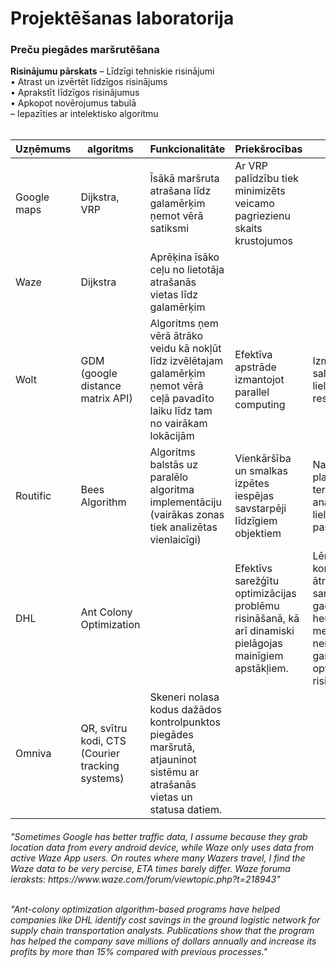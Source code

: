 # Projektēšanas laboratorija
<h3>Preču piegādes maršrutēšana</h1>
<b>Risinājumu pārskats</b>
  – Līdzīgi tehniskie risinājumi<br>
    • Atrast un izvērtēt līdzīgos risinājums<br>
    • Aprakstīt līdzīgos risinājumus<br>
    • Apkopot novērojumus tabulā<br>
  – Iepazīties ar intelektisko algoritmu<br>
<br>

| Uzņēmums  | algoritms | Funkcionalitāte | Priekšrocības | Trūkumi |
| ------------- | ------------- | -------------  | -------------  | -------------  |
| Google maps  | Dijkstra, VRP | Īsākā maršruta atrašana līdz galamērķim ņemot vērā satiksmi| Ar VRP palīdzību tiek minimizēts veicamo pagriezienu skaits krustojumos | |
| Waze  | Dijkstra | Aprēķina īsāko ceļu no lietotāja atrašanās vietas līdz galamērķim | | |
| Wolt  | GDM (google distance matrix API) | Algoritms ņem vērā ātrāko veidu kā nokļūt līdz izvēlētajam galamērķim ņemot vērā ceļā pavadīto laiku līdz tam no vairākam lokācijām | Efektīva apstrāde izmantojot parallel computing | Izmanto salīdzinoši lielus RAM resursus|
| Routific | Bees Algorithm | Algoritms balstās uz paralēlo algoritma implementāciju (vairākas zonas tiek analizētas vienlaicīgi) | Vienkāršība un smalkas izpētes iespējas savstarpēji līdzīgiem objektiem  | Nav optimāls plašu teritoriju analizēšanai, liela pašizmaksa |
| DHL | Ant Colony Optimization |  | Efektīvs sarežģītu optimizācijas problēmu risināšanā, kā arī dinamiski pielāgojas mainīgiem apstākļiem. | Lēns konverģences ātrums sarežģītos gadījumos un heuristiska metode, kas nenodrošina garantētu optimālu risinājumu. |
| Omniva  | QR, svītru kodi, CTS (Courier tracking systems) | Skeneri nolasa kodus dažādos kontrolpunktos piegādes maršrutā, atjauninot sistēmu ar atrašanās vietas un statusa datiem.| | |

 <h6><em>"Sometimes Google has better traffic data, I assume because they grab location data from every android device, while Waze only uses data from active Waze App users. On routes where many Wazers travel, I find the Waze data to be very percise, ETA times barely differ. Waze foruma ieraksts: https://www.waze.com/forum/viewtopic.php?t=218943"<br>

 <br> "Ant-colony optimization algorithm-based programs have helped companies like DHL identify cost savings in the ground logistic network for supply chain transportation analysts. Publications show that the program has helped the company save millions of dollars annually and increase its profits by more than 15% compared with previous processes."</em></h6>
